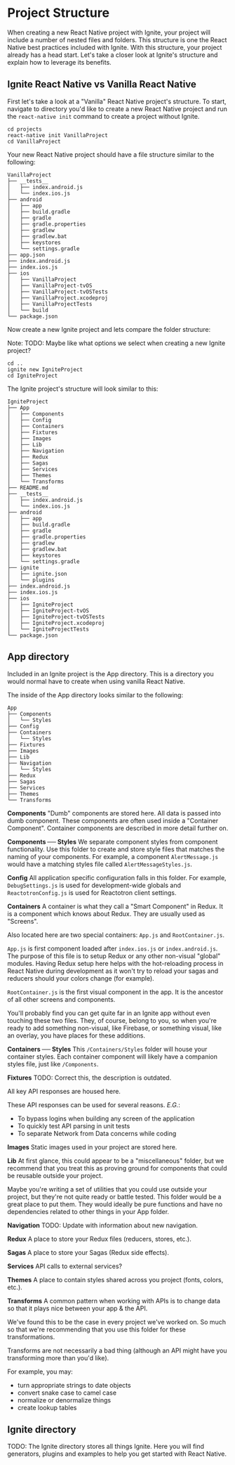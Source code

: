 # Project Structure

When creating a new React Native project with Ignite, your project will include a number of nested files and folders. This structure is one the React Native best practices included with Ignite. With this structure, your project already has a head start. Let's take a closer look at Ignite's structure and explain how to leverage its benefits.

## Ignite React Native vs Vanilla React Native

First let's take a look at a "Vanilla" React Native project's structure. To start, navigate to directory you'd like to create a new React Native project and run the `react-native init` command to create a project without Ignite.

```
cd projects
react-native init VanillaProject
cd VanillaProject
```

Your new React Native project should have a file structure similar to the following:

```
VanillaProject
├── __tests__
│   ├── index.android.js
│   └── index.ios.js
├── android
│   ├── app
│   ├── build.gradle
│   ├── gradle
│   ├── gradle.properties
│   ├── gradlew
│   ├── gradlew.bat
│   ├── keystores
│   └── settings.gradle
├── app.json
├── index.android.js
├── index.ios.js
├── ios
│   ├── VanillaProject
│   ├── VanillaProject-tvOS
│   ├── VanillaProject-tvOSTests
│   ├── VanillaProject.xcodeproj
│   ├── VanillaProjectTests
│   └── build
└── package.json
```

Now create a new Ignite project and lets compare the folder structure:

Note: TODO: Maybe like what options we select when creating a new Ignite project?

```
cd ..
ignite new IgniteProject
cd IgniteProject
```

The Ignite project's structure will look similar to this:

```
IgniteProject
├── App
│   ├── Components
│   ├── Config
│   ├── Containers
│   ├── Fixtures
│   ├── Images
│   ├── Lib
│   ├── Navigation
│   ├── Redux
│   ├── Sagas
│   ├── Services
│   ├── Themes
│   └── Transforms
├── README.md
├── __tests__
│   ├── index.android.js
│   └── index.ios.js
├── android
│   ├── app
│   ├── build.gradle
│   ├── gradle
│   ├── gradle.properties
│   ├── gradlew
│   ├── gradlew.bat
│   ├── keystores
│   └── settings.gradle
├── ignite
│   ├── ignite.json
│   └── plugins
├── index.android.js
├── index.ios.js
├── ios
│   ├── IgniteProject
│   ├── IgniteProject-tvOS
│   ├── IgniteProject-tvOSTests
│   ├── IgniteProject.xcodeproj
│   └── IgniteProjectTests
└── package.json
```

## App directory

Included in an Ignite project is the App directory. This is a directory you would normal have to create when using vanilla React Native.

The inside of the App directory looks similar to the following:

```
App
├── Components
│   └── Styles
├── Config
├── Containers
│   └── Styles
├── Fixtures
├── Images
├── Lib
├── Navigation
│   └── Styles
├── Redux
├── Sagas
├── Services
├── Themes
└── Transforms
```

**Components**
"Dumb" components are stored here. All data is passed into dumb component. These components are often used inside a "Container Component". Container components are described in more detail further on.

**Components ── Styles**
We separate component styles from component functionality. Use this folder to create and store style files that matches the naming of your components. For example, a component `AlertMessage.js` would have a matching styles file called `AlertMessageStyles.js`.

**Config**
All application specific configuration falls in this folder. For example, `DebugSettings.js` is used for development-wide globals and `ReactotronConfig.js` is used for Reactotron client settings.

**Containers**
A container is what they call a "Smart Component" in Redux. It is a component
which knows about Redux. They are usually used as "Screens".

Also located here are two special containers: `App.js` and `RootContainer.js`.

`App.js` is first component loaded after `index.ios.js` or `index.android.js`. The purpose of this file is to setup Redux or any other non-visual "global" modules. Having Redux setup here helps with the hot-reloading process in React Native during development as it won't try to reload your sagas and reducers should your colors change (for example).

`RootContainer.js` is the first visual component in the app. It is the ancestor of all other screens and components.

You'll probably find you can get quite far in an Ignite app without even touching these two files. They, of course, belong to you, so when you're ready to add something non-visual, like Firebase, or something visual, like an overlay, you have places for these additions.

**Containers ── Styles**
This `/Containers/Styles` folder will house your container styles. Each container component will likely have a companion styles file, just like `/Components`.

**Fixtures**
TODO: Correct this, the description is outdated.

All key API responses are housed here.

These API responses can be used for several reasons.  _E.G._:
* To bypass logins when building any screen of the application
* To quickly test API parsing in unit tests
* To separate Network from Data concerns while coding

**Images**
Static images used in your project are stored here.

**Lib**
At first glance, this could appear to be a "miscellaneous" folder, but we recommend that you treat this as proving ground for components that could be reusable outside your project.

Maybe you're writing a set of utilities that you could use outside your project, but they're not quite ready or battle tested. This folder would be a great place to put them. They would ideally be pure functions and have no dependencies related to other things in your App folder.

**Navigation**
TODO: Update with information about new navigation.

**Redux**
A place to store your Redux files (reducers, stores, etc.).

**Sagas**
A place to store your Sagas (Redux side effects).

**Services**
API calls to external services?

**Themes**
A place to contain styles shared across you project (fonts, colors, etc.).

**Transforms**
A common pattern when working with APIs is to change data so that it plays nice between your app & the API.

We've found this to be the case in every project we've worked on. So much so that we're recommending that you use this folder for these transformations.

Transforms are not necessarily a bad thing (although an API might have you transforming more than you'd like).

For example, you may:

* turn appropriate strings to date objects
* convert snake case to camel case
* normalize or denormalize things
* create lookup tables

## Ignite directory

TODO:
The Ignite directory stores all things Ignite. Here you will find generators, plugins and examples to help you get started with React Native.
